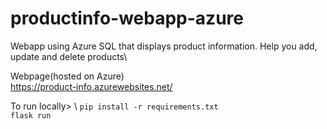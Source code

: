 # productinfo-webapp-azure
Webapp using Azure SQL that displays product information. Help you add, update and delete products\

Webpage(hosted on Azure)\
https://product-info.azurewebsites.net/


To run locally> \ 
`pip install -r requirements.txt` <br>
`flask run`

